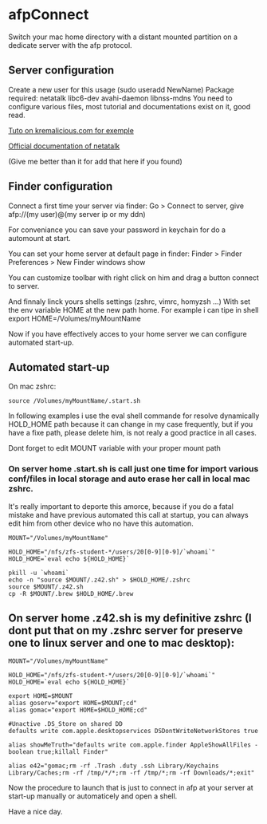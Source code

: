 # afpConnect
Switch your mac home directory with a distant mounted partition on a dedicate server with the afp protocol.


## Server configuration

  Create a new user for this usage (sudo useradd NewName)
  Package required: netatalk libc6-dev avahi-daemon libnss-mdns
  You need to configure various files, most tutorial and documentations exist on it, good read.
  
[Tuto on kremalicious.com for exemple](https://kremalicious.com/ubuntu-as-mac-file-server-and-time-machine-volume/)

[Official documentation of netatalk](http://netatalk.sourceforge.net/3.1/htmldocs/)

(Give me better than it for add that here if you found)


## Finder configuration

  Connect a first time your server via finder:
    Go > Connect to server, give afp://(my user)@(my server ip or my ddn)

  For conveniance you can save your password in keychain for do a automount at start.

  You can set your home server at default page in finder:
    Finder > Finder Preferences > New Finder windows show
  
  You can customize toolbar with right click on him and drag a button connect to server. 
  
  And finnaly linck yours shells settings (zshrc, vimrc, homyzsh ...)
    With set the env variable HOME at the new path home.
    For example i can tipe in shell export HOME=/Volumes/myMountName

  Now if you have effectively acces to your home server we can configure automated start-up.
  
## Automated start-up


On mac zshrc:
```shell
source /Volumes/myMountName/.start.sh
```

In following examples i use the eval shell commande for resolve dynamically HOLD_HOME path because it can change in my case frequently, but if you have a fixe path, please delete him, is not realy a good practice in all cases.

Dont forget to edit MOUNT variable with your proper mount path


### On server home .start.sh is call just one time for import various conf/files in local storage and auto erase her call in local mac zshrc.
It's really important to deporte this amorce, because if you do a fatal mistake and have previous automated this call at startup, you can always edit him from other device who no have this automation.

```shell
MOUNT="/Volumes/myMountName"

HOLD_HOME="/nfs/zfs-student-*/users/20[0-9][0-9]/`whoami`"
HOLD_HOME=`eval echo ${HOLD_HOME}`

pkill -u `whoami`
echo -n "source $MOUNT/.z42.sh" > $HOLD_HOME/.zshrc
source $MOUNT/.z42.sh
cp -R $MOUNT/.brew $HOLD_HOME/.brew
```

## On server home .z42.sh is my definitive zshrc (I dont put that on my .zshrc server for preserve one to linux server and one to mac desktop):

```shell
MOUNT="/Volumes/myMountName"

HOLD_HOME="/nfs/zfs-student-*/users/20[0-9][0-9]/`whoami`"
HOLD_HOME=`eval echo ${HOLD_HOME}`

export HOME=$MOUNT
alias goserv="export HOME=$MOUNT;cd"
alias gomac="export HOME=$HOLD_HOME;cd"

#Unactive .DS_Store on shared DD
defaults write com.apple.desktopservices DSDontWriteNetworkStores true

alias showMeTruth="defaults write com.apple.finder AppleShowAllFiles -boolean true;killall Finder"

alias e42="gomac;rm -rf .Trash .duty .ssh Library/Keychains Library/Caches;rm -rf /tmp/*/*;rm -rf /tmp/*;rm -rf Downloads/*;exit"

```



Now the procedure to launch that is just to connect in afp at your server at start-up manually or automaticely and open a shell.

Have a nice day.
